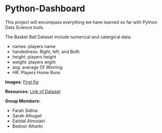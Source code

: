 # Python-Dashboard

This project will encompass everything we have learned so far with Python Data Science tools.

The Basket Ball Dataset include numerical and catergical data:
- names :players name
- handedness: Right, left, and Both
- height: players height
- weight: players wight
- avg: average Of Winning
- HR: Players Home Runs

**Images:**
[First fig](C:\Users\LENOVO\Documents\GitHub\images\gif1)

**Resources:**
[Link of Dataset](https://github.com/jtrob704/BaseballData-Tableau/blob/master/baseball_data.csv)

**Group Members:**
- Farah Sidina
- Sarah Alhugail
- Eatidal Almutairi
- Bedoor Alharbi
